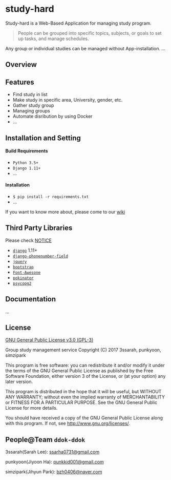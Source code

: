 # study-hard

Study-hard is a Web-Based Application for managing study program. 
> People can be grouped into specific topics, subjects, or goals to set up tasks, and manage schedules.

Any group or individual studies can be managed without App-installation. 
...

## Overview

## Features
* Find study in list
* Make study in specific area, University, gender, etc. 
* Gather study group
* Managing groups
* Automate disribution by using Docker
* ...

## Installation and Setting

#### Build Requirements

* `Python 3.5+`
* `Django 1.11+`
* ...

#### Installation

* `$ pip install -r requirements.txt`
* ...

If you want to know more about, please come to our [wiki](https://github.com/punkyoon/study-hard/wiki)


## Third Party Libraries
Please check [NOTICE](https://github.com/punkyoon/study-hard/blob/master/NOTICE)

* [`django`](https://github.com/django/django) 1.11+
* [`django-phonenumber-field`](https://github.com/stefanfoulis/django-phonenumber-field)
* [`jquery`](https://jquery.org)
* [`bootstrap`](https://github.com/twbs/bootstrap)
* [`Font-Awesone`](http://fontawesome.io/)
* [`pokinator`](https://github.com/punkyoon/pokinator)
* [`psycopg2`](http://initd.org/psycopg/license/)

## Documentation

...

## License

[GNU General Public License v3.0 (GPL-3)](https://github.com/ddok-ddok/study-hard/blob/master/LICENSE)

Group study management service Copyright (C) 2017 3ssarah, punkyoon, simzipark

This program is free software: you can redistribute it and/or modify it under the terms of the GNU General Public License as published by the Free Software Foundation, either version 3 of the License, or (at your option) any later version.

This program is distributed in the hope that it will be useful, but WITHOUT ANY WARRANTY; without even the implied warranty of MERCHANTABILITY or FITNESS FOR A PARTICULAR PURPOSE. See the GNU General Public License for more details.

You should have received a copy of the GNU General Public License along with this program. If not, see http://www.gnu.org/licenses/.


## People@Team `ddok-ddok`

3ssarah(Sarah Lee): ssarha0731@gmail.com

punkyoon(Jiyoon Ha): punkkid001@gmail.com

simzipark(Jihyun Park): bzh0406@naver.com

